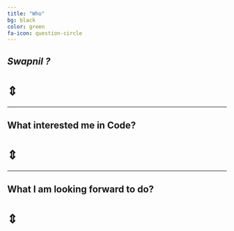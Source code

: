 ```yaml
---
title: "Who"
bg: black
color: green
fa-icon: question-circle
---
```

<!-- 
## **Backstory**

#### *(All ~~SuperVillains~~ online Pseudonyms need one.)*

1. Is Goshrow Russian? 
    asked no one.

    [Yes](http://www.genealogytoday.com/surname/finder.mv?Surname=Goshrow). But I am not. I am from somewhere in India, and maybe even around the world depending upon the VPN. 

1. What is up with GOSHROW then?

    It is one of easily available usernames around the internet. And, I wanted the Google Search results to rank me up accordingly. 
    
    Plus, what's not awesome in a Russian Name. For all i know, it is a worthy pseudonym to pen books and author prose. MAYBE, that is why I took up this name. 

<hr/> -->


<style>
    #reveal1{ display: none;}
    #expand-area1{ cursor: pointer; }
    #reveal2{ display: none;}
    #expand-area2{ cursor: pointer; }
    #reveal3{ display: none;}
    #expand-area3{ cursor: pointer; }
</style>

<script>
$(document).ready(function(){
  $("#expand-area1").click(function(){
    $("#reveal1").slideToggle(300);
  });
});
$(document).ready(function(){
  $("#expand-area2").click(function(){
    $("#reveal2").slideToggle(300);
  });
});
$(document).ready(function(){
  $("#expand-area3").click(function(){
    $("#reveal3").slideToggle(300);
  });
});
</script>

## *Swapnil ?*
<h1 id = "expand-area1">&#8661;</h1>
<div id="reveal1" markdown="1">
Um, yes, that is me, as well. **Swapnil Ghosh**

I am formally being educated at BIT Mesra for an Undergraduate Course: Bachelors in Information Technology; will graduate in 2022.

To add, I am a proactive consumer and contributor of the Internet and Computing Culture: be it creating and organizing a FOSS Event ( from Scratch ), publishing packages to pypi, contributing to Wikipedia, participating ( and winning ) hackathons, browsing each and everything that escapes me, or even blogging about all the [action](https://goshrow.github.io/blog).
</div>

<hr/>

## What interested me in Code?
<h1 id = "expand-area2">&#8661;</h1>
<div id="reveal2" markdown="1">
### **Internet.**

No other field of education and profession can be used to potentially popularize and show off your self as an entity. The immediacy to be available remotely and impact places far-off within a collaborative human effort is what drives me. What interests me further than Computer Networks is how beautifully they can be arranged to effeciently realize the flow on highly scalable consumer bases and the strategic uses of tools like load balancers, MQs and CDNs. 

Add to the mix, Tom Scott, Computerphile, the fact a couple of folks wrote C, another college grad wrote the most famous Kernel and later on, the standard VCS, and the abundance of Resources for upcoming tech folks like me.
</div>
<hr/>

## **What I am looking forward to do?**
<h1 id = "expand-area3">&#8661;</h1>
<div id="reveal3" markdown="1">

* Collaborating with and contributing to established corporations and start-ups as a Junior Software Developement Engineer / Intern.
* Working on highly scalable architectures, systems and codebases to directly or indirectly affect a considerable fraction of the population.
* Utilizing the entire width of my skills for maximal use and picking up new skills as and when needed to expand my skill-set.
* Building Loosely-Coupled MicroServices for wide as well as limited usage.
* Giving back to the coding community more than what I have gained, through further experience.
* Working on Interesting Pet Projects for the fun of it.
* Working on unsolved problems with latent or immediate future action plan.
* Optimizing upon current and legacy codes. 
* Refactoring enterprise codebases.
* Reinventing the wheel if needed.
* Anything, a framework, a script, an algorithm, an implementation, a set of APIs that has any real-life consequences and serves people efficiently.
</div>
